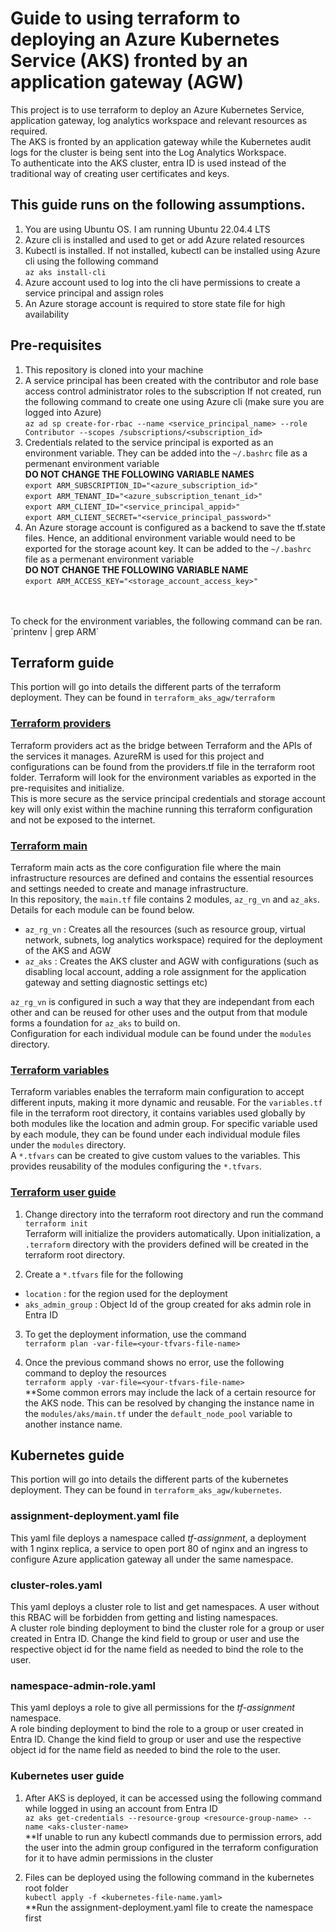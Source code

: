 # Guide to using terraform to deploying an Azure Kubernetes Service (AKS) fronted by an application gateway (AGW)
This project is to use terraform to deploy an Azure Kubernetes Service, application gateway, log analytics workspace and relevant resources as required. 
<br/> The AKS is fronted by an application gateway while the Kubernetes audit logs for the cluster is being sent into the Log Analytics Workspace.
<br/> To authenticate into the AKS cluster, entra ID is used instead of the traditional way of creating user certificates and keys.

## This guide runs on the following assumptions.
1. You are using Ubuntu OS. I am running Ubuntu 22.04.4 LTS
2. Azure cli is installed and used to get or add Azure related resources
3. Kubectl is installed. If not installed, kubectl can be installed using Azure cli using the following command
<br/>`az aks install-cli` 
4. Azure account used to log into the cli have permissions to create a service principal and assign roles
5. An Azure storage account is required to store state file for high availability

## Pre-requisites 
  1. This repository is cloned into your machine
  2. A service principal has been created with the contributor and role base access control administrator roles to the subscription
     If not created, run the following command to create one using Azure cli (make sure you are logged into Azure) 
     <br/>`az ad sp create-for-rbac --name <service_principal_name> --role Contributor --scopes /subscriptions/<subscription_id>`
  3. Credentials related to the service principal is exported as an environment variable. They can be added into the `~/.bashrc` file as a permenant environment variable 
      <br/>**DO NOT CHANGE THE FOLLOWING VARIABLE NAMES**
      <br/>`export ARM_SUBSCRIPTION_ID="<azure_subscription_id>"`
      <br/>`export ARM_TENANT_ID="<azure_subscription_tenant_id>"`
      <br/>`export ARM_CLIENT_ID="<service_principal_appid>"`
      <br/>`export ARM_CLIENT_SECRET="<service_principal_password>"`
  4. An Azure storage account is configured as a backend to save the tf.state files. Hence, an additional environment variable would need to be exported for the storage acount key. It can be added to the `~/.bashrc` file as a permenant environment variable
      <br/>**DO NOT CHANGE THE FOLLOWING VARIABLE NAME**
      <br/>`export ARM_ACCESS_KEY="<storage_account_access_key>" `
<br/>
<br/>
To check for the environment variables, the following command can be ran.
<br/> `printenv | grep ARM` 

## Terraform guide
This portion will go into details the different parts of the terraform deployment. They can be found in `terraform_aks_agw/terraform`
<br/>

### <u>Terraform providers</u>
Terraform providers act as the bridge between Terraform and the APIs of the services it manages.
AzureRM is used for this project and configurations can be found from the providers.tf file in the terraform root folder. Terraform will look for the environment variables as exported in the pre-requisites and initialize. 
<br/>This is more secure as the service principal credentials and storage account key will only exist within the machine running this terraform configuration and not be exposed to the internet. 

### <u>Terraform main</u> 
Terraform main acts as the core configuration file where the main infrastructure resources are defined and contains the essential resources and settings needed to create and manage infrastructure.
<br/> In this repository, the `main.tf` file contains 2 modules, `az_rg_vn` and `az_aks`. Details for each module can be found below.
- `az_rg_vn` : Creates all the resources (such as resource group, virtual network, subnets, log analytics workspace) required for the deployment of the AKS and AGW
- `az_aks` : Creates the AKS cluster and AGW with configurations (such as disabling local account, adding a role assignment for the application gateway and setting diagnostic settings etc)

`az_rg_vn` is configured in such a way that they are independant from each other and can be reused for other uses and the output from that module forms a foundation for `az_aks` to build on.
<br/> Configuration for each individual module can be found under the `modules` directory. 
<br/> 

### <u>Terraform variables</u> 

Terraform variables enables the terraform main configuration to accept different inputs, making it more dynamic and reusable. For the `variables.tf` file in the terraform root directory, it contains variables used globally by both modules like the location and admin group. For specific variable used by each module, they can be found under each individual module files under the `modules` directory. 
<br/>A `*.tfvars` can be created to give custom values to the variables. This provides reusability of the modules configuring the `*.tfvars`.

### <u>Terraform user guide</u>

1. Change directory into the terraform root directory and run the command
<br/>`terraform init`
<br/>Terraform will initialize the providers automatically. Upon initialization, a `.terraform` directory with the providers defined will be created in the terraform root directory.

2. Create a `*.tfvars` file for the following
- `location` : for the region used for the deployment
- `aks_admin_group` : Object Id of the group created for aks admin role in Entra ID

3. To get the deployment information, use the command
<br/> `terraform plan -var-file=<your-tfvars-file-name>`

4. Once the previous command shows no error, use the following command to deploy the resources
<br/>`terraform apply -var-file=<your-tfvars-file-name>`
<br/> **Some common errors may include the lack of a certain resource for the AKS node. This can be resolved by changing the instance name in the `modules/aks/main.tf` under the `default_node_pool` variable to another instance name.

## Kubernetes guide

This portion will go into details the different parts of the kubernetes deployment. They can be found in `terraform_aks_agw/kubernetes`.

### assignment-deployment.yaml file
This yaml file deploys a namespace called *tf-assignment*, a deployment with 1 nginx replica, a service to open port 80 of nginx and an ingress to configure Azure application gateway all under the same namespace.

### cluster-roles.yaml
This yaml deploys a cluster role to list and get namespaces. A user without this RBAC will be forbidden from getting and listing namespaces. 
<br/>A cluster role binding deployment to bind the cluster role for a group or user created in Entra ID. Change the kind field to group or user and use the respective object id for the name field as needed to bind the role to the user.

### namespace-admin-role.yaml
This yaml deploys a role to give all permissions for the *tf-assignment* namespace.
<br/>A role binding deployment to bind the role to a group or user created in Entra ID. Change the kind field to group or user and use the respective object id for the name field as needed to bind the role to the user.

### Kubernetes user guide
1. After AKS is deployed, it can be accessed using the following command while logged in using an account from Entra ID
<br/>`az aks get-credentials --resource-group <resource-group-name> --name <aks-cluster-name>`
<br/>**If unable to run any kubectl commands due to permission errors, add the user into the admin group configured in the terraform configuration for it to have admin permissions in the cluster

2. Files can be deployed using the following command in the kubernetes root folder
<br/>`kubectl apply -f <kubernetes-file-name.yaml>`
<br/>**Run the assignment-deployment.yaml file to create the namespace first